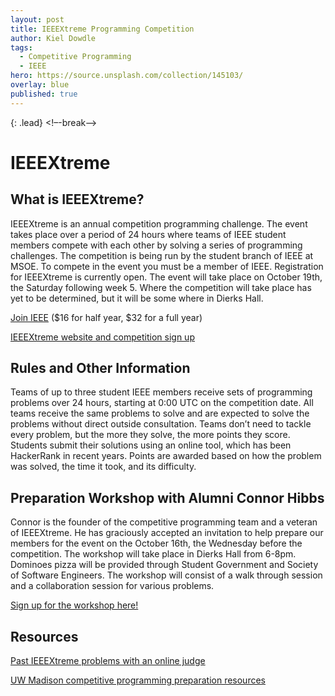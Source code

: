 ```yaml
---
layout: post
title: IEEEXtreme Programming Competition
author: Kiel Dowdle
tags:
  - Competitive Programming
  - IEEE
hero: https://source.unsplash.com/collection/145103/
overlay: blue
published: true
---
```

{: .lead}
<!–-break-–>
# IEEEXtreme

## What is IEEEXtreme?

 IEEEXtreme  is an annual competition programming challenge. The event takes place over a period of 24 hours where teams of IEEE student members compete with each other by solving a series of programming challenges. The competition is being run by the student branch of IEEE at MSOE. To compete in the event you must be a member of IEEE. Registration for IEEEXtreme is currently open. The event will take place on October 19th, the Saturday following week 5. Where the competition will take place has yet to be determined, but it will be some where in Dierks Hall.

[Join IEEE](https://www.ieee.org/membership/join/index.html) ($16 for half year, $32 for a full year)

 [IEEEXtreme website and competition sign up](https://ieeextreme.org/)

## Rules and Other Information

Teams of up to three student IEEE members receive sets of programming problems over 24 hours, starting at 0:00 UTC on the competition date. All teams receive the same problems to solve and are expected to solve the problems without direct outside consultation. Teams don’t need to tackle every problem, but the more they solve, the more points they score. Students submit their solutions using an online tool, which has been HackerRank in recent years. Points are awarded based on how the problem was solved, the time it took, and its difficulty.

## Preparation Workshop with Alumni Connor Hibbs

 Connor is the founder of the competitive programming team and a veteran of IEEEXtreme. He has graciously accepted an invitation to help prepare our members for the event on the October 16th, the Wednesday before the competition. The workshop will take place in Dierks Hall from 6-8pm. Dominoes pizza will be provided through Student Government and Society of Software Engineers. The workshop will consist of a walk through session and a collaboration session for various problems.

[Sign up for the workshop here!](https://forms.gle/nvYNCUMaHifznWsu6)

## Resources

 [Past IEEEXtreme problems with an online judge](https://csacademy.com/ieeextreme-practice/tasks/)

[UW Madison competitive programming preparation resources](http://pages.cs.wisc.edu/~dieter/ICPC/links.html)


